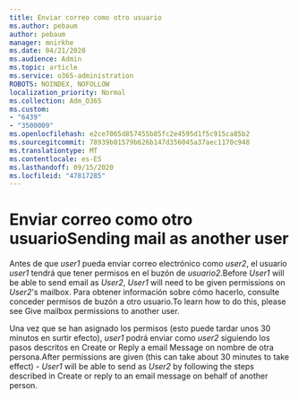 ```yaml
---
title: Enviar correo como otro usuario
ms.author: pebaum
author: pebaum
manager: mnirkhe
ms.date: 04/21/2020
ms.audience: Admin
ms.topic: article
ms.service: o365-administration
ROBOTS: NOINDEX, NOFOLLOW
localization_priority: Normal
ms.collection: Adm_O365
ms.custom:
- "6439"
- "3500009"
ms.openlocfilehash: e2ce7065d857455b85fc2e4595d1f5c915ca85b2
ms.sourcegitcommit: 78939b01579b626b147d356045a37aec1170c948
ms.translationtype: MT
ms.contentlocale: es-ES
ms.lasthandoff: 09/15/2020
ms.locfileid: "47817285"
---
```

# <a name="sending-mail-as-another-user"></a><span data-ttu-id="44acc-102">Enviar correo como otro usuario</span><span class="sxs-lookup"><span data-stu-id="44acc-102">Sending mail as another user</span></span>

<span data-ttu-id="44acc-103">Antes de que *user1* pueda enviar correo electrónico como *user2*, el usuario *user1* tendrá que tener permisos en el buzón de *usuario2*.</span><span class="sxs-lookup"><span data-stu-id="44acc-103">Before *User1* will be able to send email as *User2*, *User1* will need to be given permissions on *User2*'s mailbox.</span></span> <span data-ttu-id="44acc-104">Para obtener información sobre cómo hacerlo, consulte conceder permisos de buzón a otro usuario.</span><span class="sxs-lookup"><span data-stu-id="44acc-104">To learn how to do this, please see Give mailbox permissions to another user.</span></span>

<span data-ttu-id="44acc-105">Una vez que se han asignado los permisos (esto puede tardar unos 30 minutos en surtir efecto), *user1* podrá enviar como *user2* siguiendo los pasos descritos en Create or Reply a email Message on nombre de otra persona.</span><span class="sxs-lookup"><span data-stu-id="44acc-105">After permissions are given (this can take about 30 minutes to take effect) - *User1* will be able to send as *User2* by following the steps described in Create or reply to an email message on behalf of another person.</span></span>
